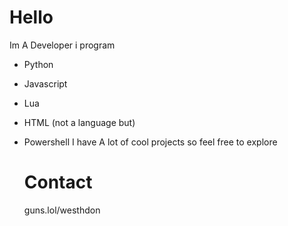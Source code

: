 # Hello
Im A Developer i program
- Python
- Javascript
- Lua
- HTML (not a language but)
- Powershell
  I have A lot of cool projects so feel free to explore

  # Contact
  guns.lol/westhdon
